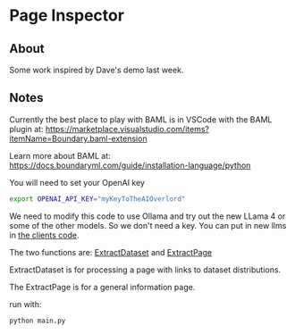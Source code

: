 # Page Inspector

## About

Some work inspired by Dave's demo last week.  

## Notes

Currently the best place to play with BAML is in VSCode with the BAML plugin at: https://marketplace.visualstudio.com/items?itemName=Boundary.baml-extension

Learn more about BAML at: https://docs.boundaryml.com/guide/installation-language/python 

You will need to set your OpenAI key

```bash
export OPENAI_API_KEY="myKeyToTheAIOverlord"
```

We need to modify this code to use Ollama and try out the new LLama 4 or some 
of the other models.  So we don't need a key.  You can put in new
llms in  [the clients code](baml_src/clients.baml).

The two functions are: [ExtractDataset](baml_src/dataset.baml) and [ExtractPage](baml_src/page.baml)

ExtractDataset is for processing a page with links to dataset distributions.

The ExtractPage is for a general information page.  

run with:

```bash
python main.py
```
